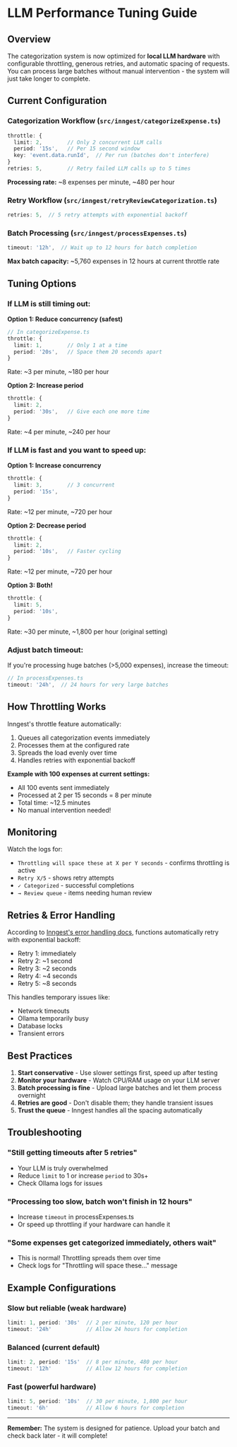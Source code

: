 # LLM Performance Tuning Guide

## Overview
The categorization system is now optimized for **local LLM hardware** with configurable throttling, generous retries, and automatic spacing of requests. You can process large batches without manual intervention - the system will just take longer to complete.

## Current Configuration

### Categorization Workflow (`src/inngest/categorizeExpense.ts`)

```typescript
throttle: {
  limit: 2,        // Only 2 concurrent LLM calls
  period: '15s',   // Per 15 second window
  key: 'event.data.runId',  // Per run (batches don't interfere)
}
retries: 5,        // Retry failed LLM calls up to 5 times
```

**Processing rate:** ~8 expenses per minute, ~480 per hour

### Retry Workflow (`src/inngest/retryReviewCategorization.ts`)

```typescript
retries: 5,  // 5 retry attempts with exponential backoff
```

### Batch Processing (`src/inngest/processExpenses.ts`)

```typescript
timeout: '12h',  // Wait up to 12 hours for batch completion
```

**Max batch capacity:** ~5,760 expenses in 12 hours at current throttle rate

## Tuning Options

### If LLM is still timing out:

**Option 1: Reduce concurrency (safest)**
```typescript
// In categorizeExpense.ts
throttle: {
  limit: 1,        // Only 1 at a time
  period: '20s',   // Space them 20 seconds apart
}
```
Rate: ~3 per minute, ~180 per hour

**Option 2: Increase period**
```typescript
throttle: {
  limit: 2,
  period: '30s',   // Give each one more time
}
```
Rate: ~4 per minute, ~240 per hour

### If LLM is fast and you want to speed up:

**Option 1: Increase concurrency**
```typescript
throttle: {
  limit: 3,        // 3 concurrent
  period: '15s',
}
```
Rate: ~12 per minute, ~720 per hour

**Option 2: Decrease period**
```typescript
throttle: {
  limit: 2,
  period: '10s',   // Faster cycling
}
```
Rate: ~12 per minute, ~720 per hour

**Option 3: Both!**
```typescript
throttle: {
  limit: 5,
  period: '10s',
}
```
Rate: ~30 per minute, ~1,800 per hour (original setting)

### Adjust batch timeout:

If you're processing huge batches (>5,000 expenses), increase the timeout:

```typescript
// In processExpenses.ts
timeout: '24h',  // 24 hours for very large batches
```

## How Throttling Works

Inngest's throttle feature automatically:
1. Queues all categorization events immediately
2. Processes them at the configured rate
3. Spreads the load evenly over time
4. Handles retries with exponential backoff

**Example with 100 expenses at current settings:**
- All 100 events sent immediately
- Processed at 2 per 15 seconds = 8 per minute
- Total time: ~12.5 minutes
- No manual intervention needed!

## Monitoring

Watch the logs for:
- `Throttling will space these at X per Y seconds` - confirms throttling is active
- `Retry X/5` - shows retry attempts
- `✓ Categorized` - successful completions
- `→ Review queue` - items needing human review

## Retries & Error Handling

According to [Inngest's error handling docs](https://www.inngest.com/docs/guides/error-handling), functions automatically retry with exponential backoff:

- Retry 1: immediately
- Retry 2: ~1 second
- Retry 3: ~2 seconds
- Retry 4: ~4 seconds
- Retry 5: ~8 seconds

This handles temporary issues like:
- Network timeouts
- Ollama temporarily busy
- Database locks
- Transient errors

## Best Practices

1. **Start conservative** - Use slower settings first, speed up after testing
2. **Monitor your hardware** - Watch CPU/RAM usage on your LLM server
3. **Batch processing is fine** - Upload large batches and let them process overnight
4. **Retries are good** - Don't disable them; they handle transient issues
5. **Trust the queue** - Inngest handles all the spacing automatically

## Troubleshooting

### "Still getting timeouts after 5 retries"
- Your LLM is truly overwhelmed
- Reduce `limit` to 1 or increase `period` to 30s+
- Check Ollama logs for issues

### "Processing too slow, batch won't finish in 12 hours"
- Increase `timeout` in processExpenses.ts
- Or speed up throttling if your hardware can handle it

### "Some expenses get categorized immediately, others wait"
- This is normal! Throttling spreads them over time
- Check logs for "Throttling will space these..." message

## Example Configurations

### Slow but reliable (weak hardware)
```typescript
limit: 1, period: '30s'  // 2 per minute, 120 per hour
timeout: '24h'           // Allow 24 hours for completion
```

### Balanced (current default)
```typescript
limit: 2, period: '15s'  // 8 per minute, 480 per hour
timeout: '12h'           // Allow 12 hours for completion
```

### Fast (powerful hardware)
```typescript
limit: 5, period: '10s'  // 30 per minute, 1,800 per hour
timeout: '6h'            // Allow 6 hours for completion
```

---

**Remember:** The system is designed for patience. Upload your batch and check back later - it will complete!

